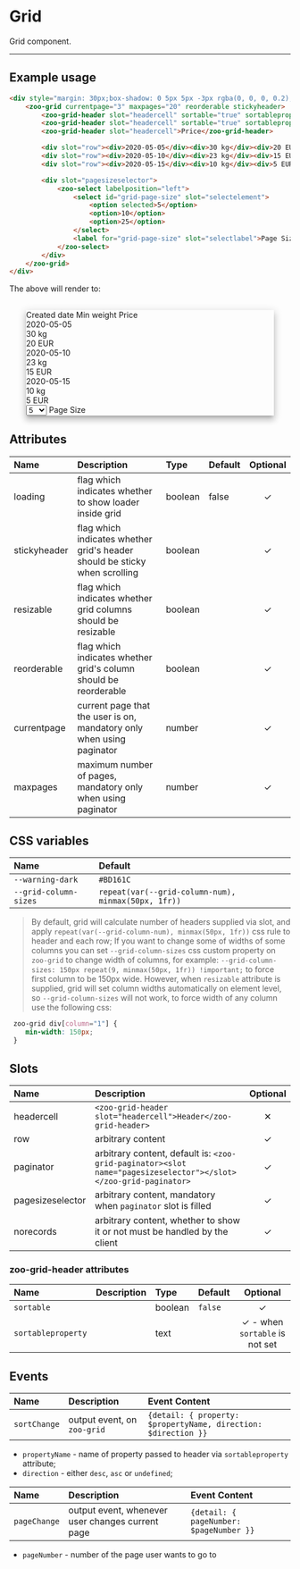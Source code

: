# Grid

Grid component.

***

## Example usage

```HTML
<div style="margin: 30px;box-shadow: 0 5px 5px -3px rgba(0, 0, 0, 0.2), 0 8px 10px 1px rgba(0, 0, 0, 0.14), 0 3px 14px 2px rgba(0, 0, 0, 0.12)">
	<zoo-grid currentpage="3" maxpages="20" reorderable stickyheader>
		<zoo-grid-header slot="headercell" sortable="true" sortableproperty="createdDate">Created date</zoo-grid-header>
		<zoo-grid-header slot="headercell" sortable="true" sortableproperty="minWeight">Min weight</zoo-grid-header>
		<zoo-grid-header slot="headercell">Price</zoo-grid-header>

		<div slot="row"><div>2020-05-05</div><div>30 kg</div><div>20 EUR</div></div>
		<div slot="row"><div>2020-05-10</div><div>23 kg</div><div>15 EUR</div></div>
		<div slot="row"><div>2020-05-15</div><div>10 kg</div><div>5 EUR</div></div>

		<div slot="pagesizeselector">
			<zoo-select labelposition="left">
				<select id="grid-page-size" slot="selectelement">
					<option selected>5</option>
					<option>10</option>
					<option>25</option>
				</select>
				<label for="grid-page-size" slot="selectlabel">Page Size</label>
			</zoo-select>
		</div>
	</zoo-grid>
</div>
```

The above will render to:

<div style="margin: 30px; box-shadow: 0 5px 5px -3px rgba(0, 0, 0, 0.2), 0 8px 10px 1px rgba(0, 0, 0, 0.14), 0 3px 14px 2px rgba(0, 0, 0, 0.12)">
	<zoo-grid currentpage="3" maxpages="20" reorderable stickyheader>
		<zoo-grid-header slot="headercell" sortable="true" sortableproperty="createdDate">Created date</zoo-grid-header>
		<zoo-grid-header slot="headercell" sortable="true" sortableproperty="minWeight">Min weight</zoo-grid-header>
		<zoo-grid-header slot="headercell">Price</zoo-grid-header>
		<div slot="row"><div>2020-05-05</div><div>30 kg</div><div>20 EUR</div></div>
		<div slot="row"><div>2020-05-10</div><div>23 kg</div><div>15 EUR</div></div>
		<div slot="row">
			<div>2020-05-15</div><div>10 kg</div><div>5 EUR</div>
		</div>
		<div slot="pagesizeselector">
			<zoo-select labelposition="left">
				<select id="grid-page-size" slot="selectelement">
					<option selected>5</option>
					<option>10</option>
					<option>25</option>
				</select>
				<label for="grid-page-size" slot="selectlabel">Page Size</label>
			</zoo-select>
		</div>
	</zoo-grid>
</div>

## Attributes

| **Name**     | **Description**                                                            | **Type** | **Default** | **Optional** |
| :----------- | :------------------------------------------------------------------------- | :------- | :---------- | :----------: |
| loading      | flag which indicates whether to show loader inside grid                    | boolean  | false       |   &#10003;   |
| stickyheader | flag which indicates whether grid's header should be sticky when scrolling | boolean  |             |   &#10003;   |
| resizable    | flag which indicates whether grid columns should be resizable              | boolean  |             |   &#10003;   |
| reorderable  | flag which indicates whether grid's column should be reorderable           | boolean  |             |   &#10003;   |
| currentpage  | current page that the user is on, mandatory only when using paginator      | number   |             |   &#10003;   |
| maxpages     | maximum number of pages, mandatory only when using paginator               | number   |             |   &#10003;   |

## CSS variables

| **Name**              | **Default**                                         |
| :-------------------- | :-------------------------------------------------- |
| `--warning-dark`      | `#BD161C`                                           |
| `--grid-column-sizes` | `repeat(var(--grid-column-num), minmax(50px, 1fr))` |

> By default, grid will calculate number of headers supplied via slot,
> and apply `repeat(var(--grid-column-num), minmax(50px, 1fr))` css rule
> to header and each row; If you want to change some of widths of some columns
> you can set `--grid-column-sizes` css custom property on `zoo-grid`
> to change width of columns, for example: `--grid-column-sizes: 150px repeat(9, minmax(50px, 1fr)) !important;`
> to force first column to be 150px wide.
> However, when `resizable` attribute is supplied, grid will set column widths automatically on element level,
> so `--grid-column-sizes` will not work, to force width of any column use the following css:

```CSS
 zoo-grid div[column="1"] {
	min-width: 150px;
 }
```

## Slots

| **Name**         | **Description**                                                                                                 | **Optional** |
| :--------------- | :-------------------------------------------------------------------------------------------------------------- | :----------: |
| headercell       | `<zoo-grid-header slot="headercell">Header</zoo-grid-header>`                                                   |   &#10005;   |
| row              | arbitrary content                                                                                               |   &#10003;   |
| paginator        | arbitrary content, default is: `<zoo-grid-paginator><slot name="pagesizeselector"></slot></zoo-grid-paginator>` |   &#10003;   |
| pagesizeselector | arbitrary content, mandatory when `paginator` slot is filled                                                    |   &#10003;   |
| norecords        | arbitrary content, whether to show it or not must be handled by the client                                      |   &#10003;   |

### zoo-grid-header attributes

| **Name**           | **Description** | **Type** | **Default** |             **Optional**              |
| :----------------- | :-------------: | :------- | :---------- | :-----------------------------------: |
| `sortable`         |                 | boolean  | `false`     |               &#10003;                |
| `sortableproperty` |                 | text     |             | &#10003; - when `sortable` is not set |

## Events

| **Name**     | **Description**              | **Event Content**                                              |
| :----------- | :--------------------------- | :------------------------------------------------------------- |
| `sortChange` | output event,  on `zoo-grid` | `{detail: { property: $propertyName, direction: $direction }}` |

- `propertyName` - name of property passed to header via `sortableproperty` attribute;
- `direction` - either `desc`, `asc` or `undefined`; 

| **Name**     | **Description**                                  | **Event Content**                       |
| :----------- | :----------------------------------------------- | :-------------------------------------- |
| `pageChange` | output event, whenever user changes current page | `{detail: { pageNumber: $pageNumber }}` |

- `pageNumber` - number of the page user wants to go to

